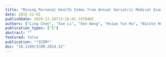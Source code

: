 ```yaml
---
title: "Mining Personal Health Index from Annual Geriatric Medical Examinations"
date: 2015-12-01
publishDate: 2019-11-16T13:26:02.157040Z
authors: ["Ling Chen", "Xue Li", "Sen Wang", "Hsiao Yun Hu", "Nicole Huang", "Quan Z. Sheng", "Mohamed Sharaf"]
publication_types: ["1"]
abstract: ""
featured: false
publication: "*ICDM*"
doi: "10.1109/ICDM.2014.32"
---
```


